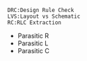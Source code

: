 	DRC:Design Rule Check
	LVS:Layout vs Schematic
	RC:RLC Extraction

* Parasitic R
* Parasitic L
* Parasitic C